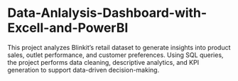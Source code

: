 # Data-Anlalysis-Dashboard-with-Excell-and-PowerBI
This project analyzes Blinkit’s retail dataset to generate insights into product sales, outlet performance, and customer preferences. Using SQL queries, the project performs data cleaning, descriptive analytics, and KPI generation to support data-driven decision-making.
